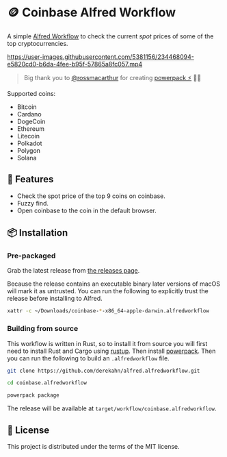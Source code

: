 # 🪙 Coinbase Alfred Workflow

A simple [Alfred Workflow](https://www.alfredapp.com/workflows/) to check the current _spot_ prices of some of the top cryptocurrencies.

https://user-images.githubusercontent.com/5381156/234468094-e5820cd0-b6da-4fee-b95f-57865a8fc057.mp4

> Big thank you to [@rossmacarthur](https://github.com/rossmacarthur) for creating [powerpack ⚡️](https://github.com/rossmacarthur/powerpack) 👏🏽

Supported coins:

- Bitcoin
- Cardano
- DogeCoin
- Ethereum
- Litecoin
- Polkadot
- Polygon
- Solana

## 🌈 Features

- Check the spot price of the top 9 coins on coinbase.
- Fuzzy find.
- Open coinbase to the coin in the default browser.

## 📦 Installation

### Pre-packaged

Grab the latest release from
[the releases page](https://github.com/derekahn/coinbase.alfredworkflow/releases).

Because the release contains an executable binary later versions of macOS will mark it as untrusted.
You can run the following to explicitly trust the release before installing to Alfred.

```bash
xattr -c ~/Downloads/coinbase-*-x86_64-apple-darwin.alfredworkflow
```

### Building from source

This workflow is written in Rust, so to install it from source you will first
need to install Rust and Cargo using [rustup](https://rustup.rs/). Then install
[powerpack](https://github.com/rossmacarthur/powerpack). Then you can run the
following to build an `.alfredworkflow` file.

```bash
git clone https://github.com/derekahn/alfred.alfredworkflow.git

cd coinbase.alfredworkflow

powerpack package
```

The release will be available at `target/workflow/coinbase.alfredworkflow`.

## 🪪 License

This project is distributed under the terms of the MIT license.
